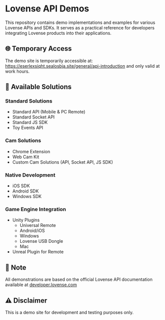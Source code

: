 # Lovense API Demos

This repository contains demo implementations and examples for various Lovense APIs and SDKs. It serves as a practical reference for developers integrating Lovense products into their applications.

## 🌐 Temporary Access

The demo site is temporarily accessible at:
https://eserlexsiqht.sealosbja.site/general/api-introduction and only valid at work hours.

## 🚀 Available Solutions

### Standard Solutions
- Standard API (Mobile & PC Remote)
- Standard Socket API
- Standard JS SDK
- Toy Events API

### Cam Solutions
- Chrome Extension
- Web Cam Kit
- Custom Cam Solutions (API, Socket API, JS SDK)

### Native Development
- iOS SDK
- Android SDK
- Windows SDK

### Game Engine Integration
- Unity Plugins
  - Universal Remote
  - Android/iOS
  - Windows
  - Lovense USB Dongle
  - Mac
- Unreal Plugin for Remote

## 📝 Note

All demonstrations are based on the official Lovense API documentation available at [developer.lovense.com](https://developer.lovense.com)

## ⚠️ Disclaimer

This is a demo site for development and testing purposes only. 